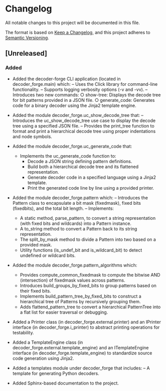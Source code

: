 # Changelog

All notable changes to this project will be documented in this file.

The format is based on [Keep a Changelog](https://keepachangelog.com/en/1.1.0/),
and this project adheres to [Semantic Versioning](https://semver.org/spec/v2.0.0.html).

## [Unreleased]

### Added

- Added the decoder-forge CLI application (located in decoder_forge.main) which:
  – Uses the Click library for command-line functionality.
  – Supports logging verbosity options (-v and -vv).
  – Introduces two new commands:
    ○ show-tree: Displays the decode tree for bit patterns provided in a JSON file.
    ○ generate_code: Generates code for a binary decoder using the Jinja2 template engine.

- Added the module decoder_forge.uc_show_decode_tree that:
  – Introduces the uc_show_decode_tree use case to display the decode tree using a specified JSON file.
  – Provides the print_tree function to format and print a hierarchical decode tree using proper indentations and node symbols.

- Added the module decoder_forge.uc_generate_code that:
  - Implements the uc_generate_code function to:
    - Decode a JSON string defining pattern definitions.
    - Build both a hierarchical decode tree and its flattened representation.
    - Generate decoder code in a specified language using a Jinja2 template.
    - Print the generated code line by line using a provided printer.

- Added the module decoder_forge.pattern which:
  – Introduces the Pattern class to encapsulate a bit mask (fixedmask), fixed bits (fixedbits), and the total bit length.
  – Implements:
    - A static method, parse_pattern, to convert a string representation (with fixed bits and wildcards) into a Pattern instance.
    - A to_string method to convert a Pattern back to its string representation.
    - The split_by_mask method to divide a Pattern into two based on a provided mask.
    - Utility functions (is_undef_bit and is_wildcard_bit) to detect undefined or wildcard bits.

- Added the module decoder_forge.pattern_algorithms which:
  - Provides compute_common_fixedmask to compute the bitwise AND (intersection) of fixedmask values across patterns.
  - Introduces build_groups_by_fixed_bits to group patterns based on their fixed bits.
  - Implements build_pattern_tree_by_fixed_bits to construct a hierarchical tree of Patterns by recursively grouping them.
  - Adds flattend_pattern_tree to convert a hierarchical PatternTree into a flat list for easier traversal or debugging.

- Added a Printer class (in decoder_forge.external.printer) and an IPrinter interface (in decoder_forge.i_printer) to abstract printing operations for testability.

- Added a TemplateEngine class (in decoder_forge.external.template_engine) and an ITemplateEngine interface (in decoder_forge.template_engine) to standardize source code generation using Jinja2.

- Added a templates module under decoder_forge that includes:
  – A template for generating Python decoders.

- Added Sphinx-based documentation to the project.
